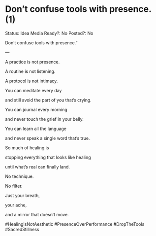 # Don’t confuse tools with presence. (1)

Status: Idea
Media Ready?: No
Posted?: No

Don’t confuse tools with presence.”

—

A practice is not presence.

A routine is not listening.

A protocol is not intimacy.

You can meditate every day

and still avoid the part of you that’s crying.

You can journal every morning

and never touch the grief in your belly.

You can learn all the language

and never speak a single word that’s true.

So much of healing is

stopping everything that looks like healing

until what’s real can finally land.

No technique.

No filter.

Just your breath,

your ache,

and a mirror that doesn’t move.

#HealingIsNotAesthetic #PresenceOverPerformance #DropTheTools #SacredStillness